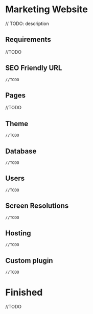 # Marketing Website

// TODO: description

## Requirements

  //TODO

## SEO Friendly URL

	//TODO

## Pages

  //TODO 
  
## Theme

	//TODO

## Database 

	//TODO

## Users

	//TODO

## Screen Resolutions

	//TODO

## Hosting

	//TODO

## Custom plugin

	//TODO

# Finished

  //TODO
